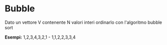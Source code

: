 # Bubble

Dato un vettore V contenente N valori interi ordinarlo con l'algoritmo bubble sort

**Esempi:** 
1,2,3,4,3,2,1 - 1,1,2,2,3,3,4

